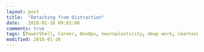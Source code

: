 ```yaml
---
layout: post
title:  "Detaching from Distraction"
date:   2018-01-26 09:02:00
comments: true
tags: [PowerShell, Career, DevOps, neuroplasticity, deep work, learning,]
modified: 2018-01-26
---
```


